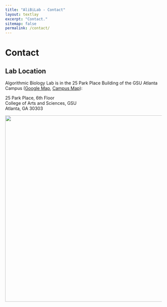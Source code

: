 ```yaml
---
title: "AliBiLab - Contact"
layout: textlay
excerpt: "Contact."
sitemap: false
permalink: /contact/
---
```


# Contact

## Lab Location

Algorithmic Biology Lab is in the 25 Park Place Building of the GSU Atlanta Campus ([Google Map](https://maps.app.goo.gl/Uu53yNAK8f7L58b97), [Campus Map](https://map.concept3d.com/?id=1108#!ct/0)):

25 Park Place, 6th Floor<br />
College of Arts and Sciences, GSU<br />
Atlanta, GA 30303

<img src="{{ site.url }}{{ site.baseurl }}/images/contactpic/25pp_cover.jpg" style="width: 600px">

 